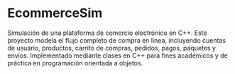 # EcommerceSim
Simulación de una plataforma de comercio electrónico en C++. Este proyecto modela el flujo completo de compra en línea, incluyendo cuentas de usuario, productos, carrito de compras, pedidos, pagos, paquetes y envíos. Implementado mediante clases en C++ para fines académicos y de práctica en programación orientada a objetos.
